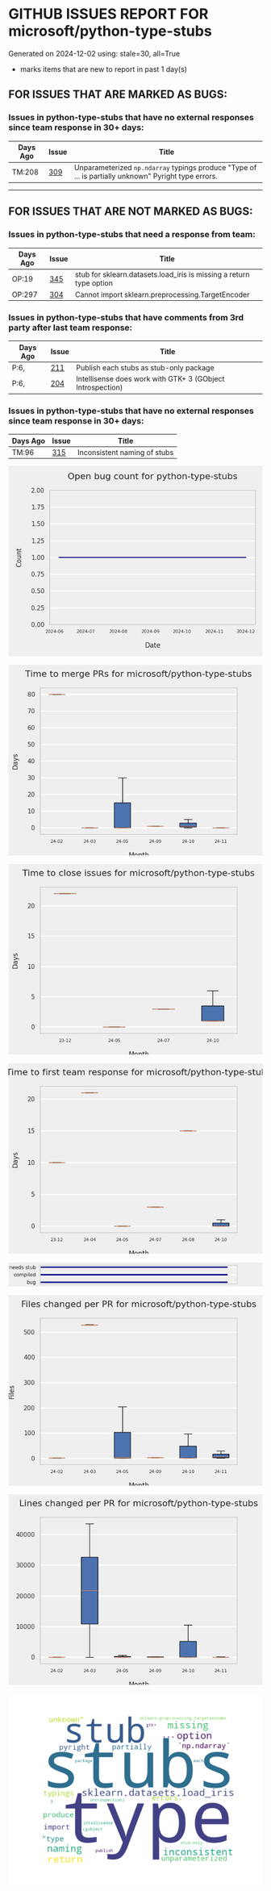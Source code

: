 
# GITHUB ISSUES REPORT FOR microsoft/python-type-stubs


Generated on 2024-12-02 using: stale=30, all=True


* marks items that are new to report in past 1 day(s)


## FOR ISSUES THAT ARE MARKED AS BUGS:


### Issues in python-type-stubs that have no external responses since team response in 30+ days:

| Days Ago | Issue | Title |
| --- | --- | --- |
 |  TM:208  |[309](https://github.com/microsoft/python-type-stubs/issues/309 "Unparameterized `np.ndarray` typings produce &quot;Type of ... is partially unknown&quot; Pyright type errors.") | Unparameterized `np.ndarray` typings produce "Type of ... is partially unknown" Pyright type errors. |

---

## FOR ISSUES THAT ARE NOT MARKED AS BUGS:


### Issues in python-type-stubs that need a response from team:

| Days Ago | Issue | Title |
| --- | --- | --- |
 |  OP:19  |[345](https://github.com/microsoft/python-type-stubs/issues/345 "stub for sklearn.datasets.load_iris is missing a return type option") | stub for sklearn.datasets.load_iris is missing a return type option |
 |  OP:297  |[304](https://github.com/microsoft/python-type-stubs/issues/304 "Cannot import sklearn.preprocessing.TargetEncoder") | Cannot import sklearn.preprocessing.TargetEncoder |

### Issues in python-type-stubs that have comments from 3rd party after last team response:

| Days Ago | Issue | Title |
| --- | --- | --- |
 |  P:6,  |[211](https://github.com/microsoft/python-type-stubs/issues/211 "Publish each stubs as stub-only package") | Publish each stubs as stub-only package |
 |  P:6,  |[204](https://github.com/microsoft/python-type-stubs/issues/204 "Intellisense does work with GTK+ 3 (GObject Introspection)") | Intellisense does work with GTK+ 3 (GObject Introspection) |

### Issues in python-type-stubs that have no external responses since team response in 30+ days:

| Days Ago | Issue | Title |
| --- | --- | --- |
 |  TM:96  |[315](https://github.com/microsoft/python-type-stubs/issues/315 "Inconsistent naming of stubs") | Inconsistent naming of stubs |






![](bugcount.png)

![](time_to_merge_prs.png)

![](time_to_close_issues.png)

![](time_to_first_response.png)

![](label_frequencies.png)

![](files_changed_per_pr.png)

![](lines_changed_per_pr.png)

![](termcloud.png)